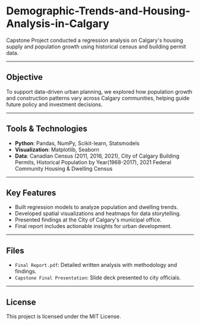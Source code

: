 # Demographic-Trends-and-Housing-Analysis-in-Calgary
Capstone Project conducted a regression analysis on Calgary's housing supply and population growth using historical census and building permit data.

---

## Objective
To support data-driven urban planning, we explored how population growth and construction patterns vary across Calgary communities, helping guide future policy and investment decisions.

---

## Tools & Technologies
- **Python**: Pandas, NumPy, Scikit-learn, Statsmodels
- **Visualization**: Matplotlib, Seaborn
- **Data**: Canadian Census (2011, 2016, 2021), City of Calgary Building Permits, Historical Population by Year(1968-2017), 2021 Federal Community Housing & Dwelling Census

---

## Key Features
- Built regression models to analyze population and dwelling trends.
- Developed spatial visualizations and heatmaps for data storytelling.
- Presented findings at the City of Calgary's municipal office.
- Final report includes actionable insights for urban development.

---

## Files
- `Final Report.pdf`: Detailed written analysis with methodology and findings.
- `Capstone Final Presentation`: Slide deck presented to city officials.

---

## License
This project is licensed under the MIT License.
